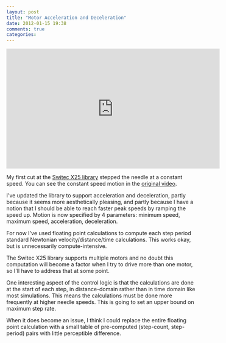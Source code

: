 ```yaml
---
layout: post
title: "Motor Acceleration and Deceleration"
date: 2012-01-15 19:38
comments: true
categories: 
---
```


<iframe width="560" height="315" src="http://www.youtube.com/embed/uNLySm71OBc" frameborder="0" allowfullscreen></iframe>

My first cut at the [Switec X25 library](https://github.com/clearwater/gaugette)
stepped the needle at a constant speed.  You can see the constant speed
motion in the [original video](http://www.youtube.com/watch?v=vwAxRk_5oXA).

I've updated the library to support acceleration and deceleration, partly because
it seems more aesthetically pleasing, and partly because I have a notion that
I should be able to reach faster peak speeds by ramping the speed up.  Motion is
now specified by 4 parameters: minimum speed, maximum speed, acceleration, deceleration.

For now I've used floating point calculations to compute each step period
standard Newtonian velocity/distance/time
calculations.  This works okay, but is unnecessarily compute-intensive.

The Switec X25 library supports multiple motors
and no doubt this computation will become a factor when I try to drive more than
one motor, so I'll have to address that at some point. 

One interesting aspect of the control logic is that the calculations are done at the start
of each step, in distance-domain rather than in time domain like most simulations.
This means the calculations must be done more frequently at higher needle
speeds.  This is going to set an upper bound on maximum step rate.

When it does become an issue, 
I think I could replace the entire floating point calculation with a small table of pre-computed
(step-count, step-period) pairs with little perceptible difference.
